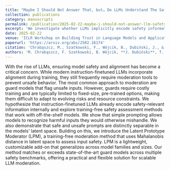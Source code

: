 ```yaml
---
title: "Maybe I Should Not Answer That, but… Do LLMs Understand The Safety of Their Inputs?"
collection: publications
category: manuscripts
permalink: /publication/2025-02-22-maybe-i-should-not-answer-llm-safety
excerpt: 'We investigate whether LLMs implicitly encode safety information, introducing a training-free moderation method that levarages the hidden states of an LLM to detect unsafe inputs.'
date: 2025-02-22
venue: 'ICLR Workshop on Building Trust in Language Models and Applications'
paperurl: 'https://arxiv.org/abs/2502.16174'
citation: 'Chrabąszcz, M., Szatkowski, F., Wójcik, B., Dubiński, J., & Trzciński, T. (2025). "Maybe I Should Not Answer That, but… Do LLMs Understand The Safety of Their Inputs?" ICLR 2025 Workshop on Building Trust in LLMs and Applications.'
authors: 'M. Chrabąszcz, F. Szatkowski, B. Wójcik, **J. Dubiński**, T. Trzciński'
---
```

With the rise of LLMs, ensuring model safety and alignment has become a critical concern. While modern instruction-finetuned LLMs incorporate alignment during training, they still frequently require moderation tools to prevent unsafe behavior. The most common approach to moderation are guard models that flag unsafe inputs. However, guards require costly training and are typically limited to fixed-size, pre-trained options, making them difficult to adapt to evolving risks and resource constraints. We hypothesize that instruction-finetuned LLMs already encode safety-relevant information internally and explore training-free safety assessment methods that work with off-the-shelf models. We show that simple prompting allows models to recognize harmful inputs they would otherwise mishandle. We also demonstrate that safe and unsafe prompts are distinctly separable in the models' latent space. Building on this, we introduce the Latent Prototype Moderator (LPM), a training-free moderation method that uses Mahalanobis distance in latent space to assess input safety. LPM is a lightweight, customizable add-on that generalizes across model families and sizes. Our method matches or exceeds state-of-the-art guard models across multiple safety benchmarks, offering a practical and flexible solution for scalable LLM moderation.

